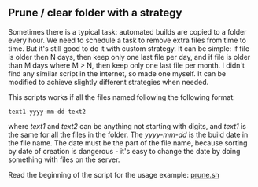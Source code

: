 <!-- 
.. title: Prune folder
.. slug: prune-folder
.. date: 2016-11-17 10:24:38 UTC+01:00
.. tags: scripts 
.. category: Bash
.. link: 
.. description: 
.. type: text
-->

## Prune / clear folder with a strategy

Sometimes there is a typical task: automated builds are copied to a folder every hour. We need to schedule a task to remove extra files from time to time.
But it's still good to do it with custom strategy. It can be simple: if file is older then N days, then keep only one last file per day, and if file is older than M days where M > N, then keep only one last file per month.
I didn't find any similar script in the internet, so made one myself. It can be modified to achieve slightly different strategies when needed.

This scripts works if all the files named following the following format: 
```
text1-yyyy-mm-dd-text2
```
where *text1* and *text2* can be anything not starting with digits, and *text1* is the same for all the files in the folder. The *yyyy-mm-dd* is the build date in the file name. The date must be the part of the file name, 
because sorting by date of creation is dangerous - it's easy to change the date by doing something with files on the server. 

Read the beginning of the script for the usage example: [prune.sh](https://github.com/pleasenophp/scripts/blob/master/prune.sh)


